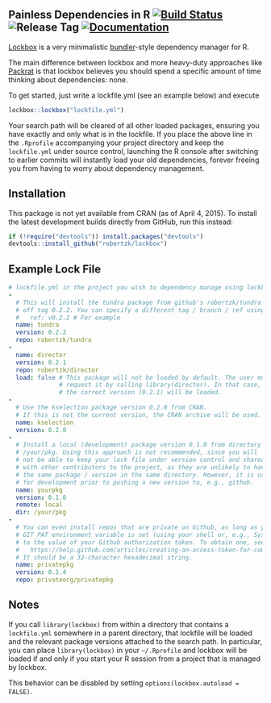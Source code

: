 Painless Dependencies in R [![Build Status](https://img.shields.io/travis/robertzk/lockbox.svg)](https://travis-ci.org/robertzk/lockbox) ![Release Tag](https://img.shields.io/github/tag/robertzk/lockbox.svg) [![Documentation](https://img.shields.io/badge/rocco--docs-%E2%9C%93-blue.svg)](http://kirillseva.github.io/kunteynir/)
-------------

[Lockbox](https://screen.yahoo.com/gore-bush-first-debate-strategery-050000058.html) is
a very minimalistic [bundler](http://bundler.io/)-style dependency manager for R.

The main difference between lockbox and more heavy-duty approaches like [Packrat](https://github.com/rstudio/packrat)
is that lockbox believes you should spend a specific amount of time
thinking about dependencies: none.

To get started, just write a lockfile.yml (see an example below) and execute

```r
lockbox::lockbox("lockfile.yml")
```

Your search path will be cleared of all other loaded packages, ensuring you
have exactly and only what is in the lockfile. If you place the above line
in the `.Rprofile` accompanying your project directory and keep the 
`lockfile.yml` under source control, launching the R console after
switching to earlier commits will instantly load your old dependencies,
forever freeing you from having to worry about dependency management.

Installation
------------

This package is not yet available from CRAN (as of April 4, 2015).
To install the latest development builds directly from GitHub, run this instead:

```R
if (!require("devtools")) install.packages("devtools")
devtools::install_github("robertzk/lockbox")
```

Example Lock File
-----------------

```yml
# lockfile.yml in the project you wish to dependency manage using lockbox
-
  # This will install the tundra package from github's robertzk/tundra repo
  # off tag 0.2.2. You can specify a different tag / branch / ref using:
  #   ref: v0.2.2 # For example
  name: tundra
  version: 0.2.2
  repo: robertzk/tundra
-
  name: director
  version: 0.2.1
  repo: robertzk/director
  load: false # This package will not be loaded by default. The user must
              # request it by calling library(director). In that case,
              # the correct version (0.2.1) will be loaded.
-
  # Use the kselection package version 0.2.0 from CRAN.
  # If this is not the current version, the CRAN archive will be used.
  name: kselection
  version: 0.2.0
-
  # Install a local (development) package version 0.1.0 from directory
  # /your/pkg. Using this approach is not recommended, since you will
  # not be able to keep your lock file under version control and shareable
  # with other contributors to the project, as they are unlikely to have
  # the same package / version in the same directory. However, it is useful
  # for development prior to pushing a new version to, e.g., github.
  name: yourpkg
  version: 0.1.0
  remote: local
  dir: /your/pkg
-
  # You can even install repos that are private on Github, as long as your
  # GIT_PAT environment variable is set (using your shell or, e.g., Sys.setenv)
  # to the value of your Github authorization token. To obtain one, see:
  #   https://help.github.com/articles/creating-an-access-token-for-command-line-use/
  # It should be a 32-character hexadecimal string.
  name: privatepkg
  version: 0.1.4
  repo: privateorg/privatepkg
```

Notes
-----

If you call `library(lockbox)` from within a directory that contains
a `lockfile.yml` somewhere in a parent directory, that lockfile
will be loaded and the relevant package versions attached to the 
search path. In particular, you can place `library(lockbox)` in
your `~/.Rprofile` and lockbox will be loaded if and only if
you start your R session from a project that is managed by lockbox.

This behavior can be disabled by setting `options(lockbox.autoload = FALSE)`.
